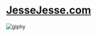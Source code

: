 # <a href="https://www.jessejesse.com"> JesseJesse.com </a>

![giphy](https://github.com/sudo-self/JesseJesse/assets/119916323/a09fc28c-06d9-4568-9767-494e3e6ba0ec)
